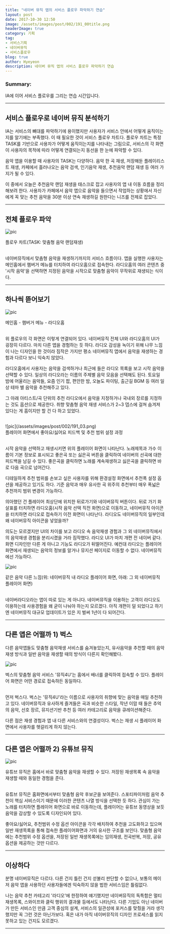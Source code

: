 ```yaml
---
title: "네이버 뮤직 앱의 서비스 플로우 파악하기 연습"
layout: post
date: 2017-10-30 12:50
image: /assets/images/post/002/191_00title.png
headerImage: true
category: 기획
tag:
- 서비스기획
- 네이버뮤직
- 서비스플로우
blog: true
author: Hyeyeon
description: 네이버 뮤직 앱의 서비스 플로우 파악하기 연습
---
```


### Summary:

IA에 이어 서비스 플로우를 그리는 연습 시간입니다.

---

## 서비스 플로우로 네이버 뮤직 분석하기

IA는 서비스의 뼈대를 파악하기에 용이했지만 사용자가 서비스 안에서 어떻게 움직이는지를 알기에는 부족했다. 이 때 필요한 것이 서비스 플로우 차트다. 플로우 차트는 특정 TASK를 기반으로 사용자가 어떻게 움직이는지를 나타내는 그림으로, 서비스의 각 화면이 사용자의 목적에 따라 어떻게 연결되는지 동선을 한 눈에 파악할 수 있다.

음악 앱을 이용할 때 사용자의 TASK는 다양하다. 음악 한 곡 재생, 저장해둔 플레이리스트 재생, 카페에서 흘러나오는 음악 검색, 인기음악 재생, 추천음악 랜덤 재생 등 여러 가지가 될 수 있다.

이 중에서 오늘은 추천음악 랜덤 재생을 태스크로 잡고 사용자의 앱 내 이동 흐름을 정리해보려 한다. 사용자가 카페에서 음악 앱으로 음악을 들으면서 작업하는 상황에서 자신에게 꼭 맞는 추천 음악을 30분 이상 연속 재생하길 원한다는 니즈를 전제로 잡았다.

---

## 전체 플로우 파악

![pic](/assets/images/post/002/191_01.png)
<figcaption class="caption">플로우 차트(TASK: 맞춤형 음악 랜덤재생)</figcaption>

<br>

네이버뮤직에서 맞춤형 음악을 재생하기까지의 서비스 흐름이다. 앱을 실행한 사용자는 메인홈에서 햄버거 메뉴를 터치하여 라디오홈으로 접속한다. 라디오홈의 여러 콘텐츠 중 '시작 음악'을 선택하면 지정된 음악을 시작으로 맞춤형 음악이 무작위로 재생되는 식이다.

---

## 하나씩 뜯어보기

![pic](/assets/images/post/002/191_02.png)
<figcaption class="caption">메인홈 - 햄버거 메뉴 - 라디오홈</figcaption>
<br>

위 플로우의 각 화면은 이렇게 연결되어 있다. 네이버뮤직 전체 UI와 라디오홈의 UI가 굉장히 다르다. 마치 다른 앱을 경험하는 듯 하다. 라디오 감성을 녹이기 위해 나무 느낌이 나는 디자인을 한 것이라 짐작은 가지만 평소 네이버뮤직 앱에서 음악을 재생하는 경험과 다르다 보니 익숙치 않았다.

라디오홈에서 사용자는 음악을 검색하거나 최근에 들은 라디오 목록을 보고 시작 음악을 선택할 수 있다. 일상의 라디오라는 이름의 주제별 음악 모음을 선택해도 된다. 토요일 밤에 어울리는 음악들, 요즘 인기 팝, 편안한 밤, 오늘도 파이팅, 출근길 BGM 등 여러 일상 테마 별 음악을 추천해주고 있다.

그 아래 아티스트/곡 단위의 추천 라디오에서 음악을 지정하거나 국내외 장르를 지정하는 것도 옵션으로 제공한다. 취향 맞춤형 음악 재생 서비스가 2~3 뎁스에 걸쳐 숨겨져 있다는 게 흠이지만 할 건 다 하고 있었다.

<br>
![pic](/assets/images/post/002/191_03.png)
<figcaption class="caption">플레이어 화면에서 좋아요/싫어요 피드백 및 추천 범위 설정 과정</figcaption>
<br>

시작 음악을 선택하고 재생시키면 위의 플레이어 화면이 나타난다. 노래제목과 가수 이름이 기본 정보로 표시되고 좋은곡 또는 싫은곡 버튼을 클릭하여 네이버의 선곡에 대한 피드백을 남길 수 있다. 좋은곡을 클릭하면 노래를 계속재생하고 싫은곡을 클릭하면 바로 다음 곡으로 넘어간다.

디테일하게 추천 범위를 손보고 싶은 사용자를 위해 환경설정 화면에서 추천폭 설정 옵션을 제공하고 있기도 하다. 기준 음악과 매우 유사한 곡 위주의 추천부터 매우 폭넓은 추천까지 범위 변경이 가능하다.

의아했던 건 플레이어 최상단에 위치한 뒤로가기와 네이버뮤직 버튼이다. 뒤로 가기 화살표를 터치하면 라디오홈(시작 음악 선택 직전 화면)으로 이동하고, 네이버뮤직 아이콘을 터치하면 라디오로 접속하기 이전 화면이 나타난다. 라디오도 네이버뮤직의 일부인데 왜 네이버뮤직 아이콘을 넣었을까?

의도는 모르겠지만 UI의 차이를 보고 라디오 속 음악재생 경험과 그 외 네이버뮤직에서의 음악재생 경험을 분리시켰을 거라 짐작했다. 라디오 UI가 마치 개편 전 네이버 같다. 화면 디자인만 다른 게 아니고 기능도 라디오가 뒤떨어진다. 예컨대 라디오는 플레이어 화면에서 재생되는 음악의 정보를 알거나 뮤지션 페이지로 이동할 수 없다. 네이버뮤직에선 가능하다.

![pic](/assets/images/post/002/191_04.png)
<figcaption class="caption">같은 음악 다른 느낌(위: 네이버뮤직 내 라디오 플레이어 화면, 아래: 그 외 네이버뮤직 플레이어 화면)</figcaption>
<br>

네이버라디오라는 앱이 따로 있는 게 아니다. 네이버뮤직을 이용하는 고객이 라디오도 이용하는데 사용경험을 왜 굳이 나눠야 하는지 모르겠다. 아직 개편이 덜 되었다고 하기엔 네이버뮤직 대규모 업데이트가 있은 지 벌써 1년이 다 되어간다.

---

## 다른 앱은 어떨까 1) 벅스

다른 음악앱들도 맞춤형 음악재생 서비스를 숨겨놓았는지, 유사음악을 추천할 때의 음악재생 방식과 일반 음악을 재생할 때의 방식이 다른지 확인해봤다.

![pic](/assets/images/post/002/191_06.png)
<figcaption class="caption">벅스의 맞춤형 음악 서비스 '뮤직4U'는 홈에서 배너를 클릭하여 접속할 수 있다. 플레이어 화면은 어떤 경로로 접속하든 동일하다.</figcaption>
<br>

먼저 벅스다. 벅스는 '뮤직4U'라는 이름으로 사용자의 취향에 맞는 음악을 매일 추천하고 있다. 네이버뮤직과 유사하게 즐겨들은 곡과 비슷한 스타일, 작년 이맘 때 들은 추억의 음악, 선호 장르, 뮤지션기반 추천 등 여러 카테고리로 음악을 큐레이션해준다.

다른 점은 재생 경험과 앱 내 다른 서비스와의 연결성이다. 벅스는 재생 시 플레이어 화면에서 사용자를 헷갈리게 하지 않는다.

---

## 다른 앱은 어떨까 2) 유튜브 뮤직

![pic](/assets/images/post/002/191_05.png)
<figcaption class="caption">유튜브 뮤직은 홈에서 바로 맞춤형 음악을 재생할 수 있다. 저장된 재생목록 속 음악을 재생할 때와 동일한 경험을 준다.</figcaption>
<br>

유튜브 뮤직은 홈화면에서부터 맞춤형 음악 후보군을 보여준다. 스포티파이처럼 음악 추천이 핵심 서비스이기 때문에 이러한 콘텐츠 나열 방식을 선택한 듯 하다. 관심이 가는 노래를 터치하면 플레이어 화면으로 바로 이동하는데, 플레이어는 유튜브 동영상을 보듯 음악을 감상할 수 있도록 디자인되어 있다.

좋아요/싫어요, 추천범위 수정 옵션 아이콘을 각각 배치하여 추천을 고도화하고 있으며 일반 재생목록을 통해 접속한 플레이어화면과 거의 유사한 구조를 보인다. 맞춤형 음악에는 추천범위 수정 옵션을, 저장된 일반 재생목록에는 임의재생, 전곡반복, 저장, 공유 옵션을 제공하는 것만 다르다.

---

## 이상하다

분명 네이버뮤직은 다르다. 다른 건지 틀린 건지 섣불리 판단할 수 없으나, 보통의 메이저 음악 앱을 사용하던 사용자들에겐 익숙하지 않을 법한 서비스임은 틀림없다.

나는 음악 추천 카테고리 '라디오'에 한정하여 얘기했지만 네이버뮤직의 독특함은 멀티 재생목록, 스와이프와 클릭 행위의 결과물 등에서도 나타난다. 다른 기업도 아닌 네이버가 만든 서비스인 만큼 고객 중심의 설계, 서비스의 일관성에 포커스를 맞췄을 거라 생각했지만 꼭 그런 것은 아닌가보다. 혹은 내가 아직 네이버뮤직의 디자인 프로세스를 읽지 못하고 있는 건지도 모르겠다.

---
